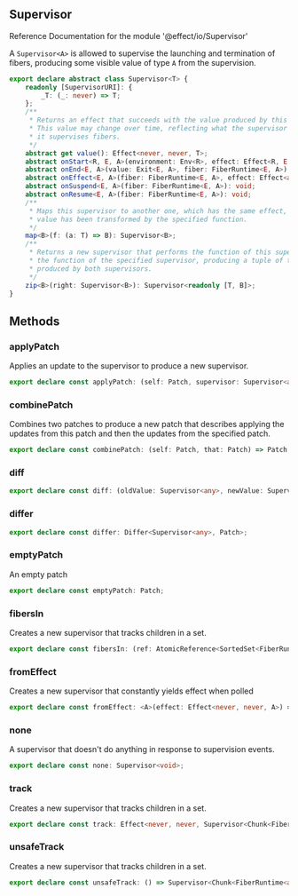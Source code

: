 ## Supervisor

Reference Documentation for the module '@effect/io/Supervisor'

A `Supervisor<A>` is allowed to supervise the launching and termination of
fibers, producing some visible value of type `A` from the supervision.

```ts
export declare abstract class Supervisor<T> {
    readonly [SupervisorURI]: {
        _T: (_: never) => T;
    };
    /**
     * Returns an effect that succeeds with the value produced by this supervisor.
     * This value may change over time, reflecting what the supervisor produces as
     * it supervises fibers.
     */
    abstract get value(): Effect<never, never, T>;
    abstract onStart<R, E, A>(environment: Env<R>, effect: Effect<R, E, A>, parent: Maybe<FiberRuntime<any, any>>, fiber: FiberRuntime<E, A>): void;
    abstract onEnd<E, A>(value: Exit<E, A>, fiber: FiberRuntime<E, A>): void;
    abstract onEffect<E, A>(fiber: FiberRuntime<E, A>, effect: Effect<any, any, any>): void;
    abstract onSuspend<E, A>(fiber: FiberRuntime<E, A>): void;
    abstract onResume<E, A>(fiber: FiberRuntime<E, A>): void;
    /**
     * Maps this supervisor to another one, which has the same effect, but whose
     * value has been transformed by the specified function.
     */
    map<B>(f: (a: T) => B): Supervisor<B>;
    /**
     * Returns a new supervisor that performs the function of this supervisor, and
     * the function of the specified supervisor, producing a tuple of the outputs
     * produced by both supervisors.
     */
    zip<B>(right: Supervisor<B>): Supervisor<readonly [T, B]>;
}
```

## Methods

### applyPatch

Applies an update to the supervisor to produce a new supervisor.

```ts
export declare const applyPatch: (self: Patch, supervisor: Supervisor<any>) => Supervisor<any>;
```

### combinePatch

Combines two patches to produce a new patch that describes applying the
updates from this patch and then the updates from the specified patch.

```ts
export declare const combinePatch: (self: Patch, that: Patch) => Patch;
```

### diff

```ts
export declare const diff: (oldValue: Supervisor<any>, newValue: Supervisor<any>) => Patch;
```

### differ

```ts
export declare const differ: Differ<Supervisor<any>, Patch>;
```

### emptyPatch

An empty patch

```ts
export declare const emptyPatch: Patch;
```

### fibersIn

Creates a new supervisor that tracks children in a set.

```ts
export declare const fibersIn: (ref: AtomicReference<SortedSet<FiberRuntime<any, any>>>) => Effect<never, never, Supervisor<SortedSet<FiberRuntime<any, any>>>>;
```

### fromEffect

Creates a new supervisor that constantly yields effect when polled

```ts
export declare const fromEffect: <A>(effect: Effect<never, never, A>) => Supervisor<A>;
```

### none

A supervisor that doesn't do anything in response to supervision events.

```ts
export declare const none: Supervisor<void>;
```

### track

Creates a new supervisor that tracks children in a set.

```ts
export declare const track: Effect<never, never, Supervisor<Chunk<FiberRuntime<any, any>>>>;
```

### unsafeTrack

Creates a new supervisor that tracks children in a set.

```ts
export declare const unsafeTrack: () => Supervisor<Chunk<FiberRuntime<any, any>>>;
```

